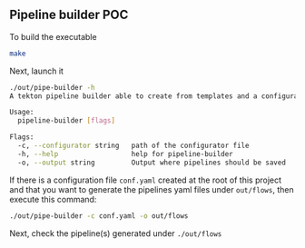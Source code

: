 ## Pipeline builder POC

To build the executable
```bash
make
```

Next, launch it
```bash
./out/pipe-builder -h
A tekton pipeline builder able to create from templates and a configurator files pipelines ans tasks.

Usage:
  pipeline-builder [flags]

Flags:
  -c, --configurator string   path of the configurator file
  -h, --help                  help for pipeline-builder
  -o, --output string         Output where pipelines should be saved
```  
  
If there is a configuration file `conf.yaml` created at the root of this project and that you want to generate the pipelines yaml files under `out/flows`, then execute this command:
```bash
./out/pipe-builder -c conf.yaml -o out/flows
```
Next, check the pipeline(s) generated under `./out/flows`

